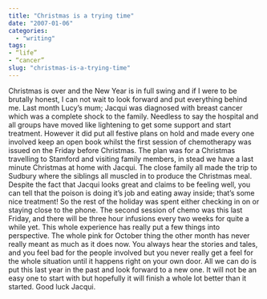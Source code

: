 ```yaml
---
title: "Christmas is a trying time"
date: "2007-01-06"
categories: 
  - "writing"
tags:
- “life”
- “cancer”
slug: "christmas-is-a-trying-time"
---
```


Christmas is over and the New Year is in full swing and if I were to be brutally honest, I can not wait to look forward and put everything behind me. Last month Lucy’s mum; Jacqui was diagnosed with breast cancer which was a complete shock to the family. Needless to say the hospital and all groups have moved like lightening to get some support and start treatment. However it did put all festive plans on hold and made every one involved keep an open book whilst the first session of chemotherapy was issued on the Friday before Christmas. The plan was for a Christmas travelling to Stamford and visiting family members, in stead we have a last minute Christmas at home with Jacqui. The close family all made the trip to Sudbury where the siblings all muscled in to produce the Christmas meal. Despite the fact that Jacqui looks great and claims to be feeling well, you can tell that the poison is doing it’s job and eating away inside; that’s some nice treatment! So the rest of the holiday was spent either checking in on or staying close to the phone. The second session of chemo was this last Friday, and there will be three hour infusions every two weeks for quite a while yet. This whole experience has really put a few things into perspective. The whole pink for October thing the other month has never really meant as much as it does now. You always hear the stories and tales, and you feel bad for the people involved but you never really get a feel for the whole situation until it happens right on your own door. All we can do is put this last year in the past and look forward to a new one. It will not be an easy one to start with but hopefully it will finish a whole lot better than it started. Good luck Jacqui.
